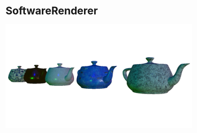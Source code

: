 # SoftwareRenderer

![alt text](https://github.com/Angelo1211/SoftwareRenderer/blob/gh-pages/Images/IntroTeapots.png)
